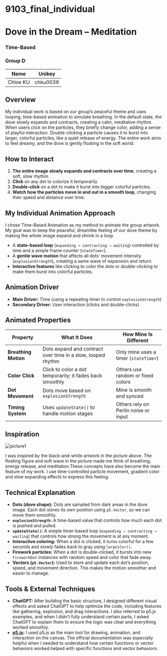 # 9103_final_individual
# Dove in the Dream – Meditation  
### Time-Based  
### Group D  

| Name              | Unikey     |  
|-------------------|------------|  
| Chloe KU          | chku0036   |

## Overview

My individual work is based on our group’s peaceful theme and uses looping, time-based animation to simulate breathing. In the default state, the dove slowly expands and contracts, creating a calm, meditative rhythm. When users click on the particles, they briefly change color, adding a sense of playful interaction. Double-clicking a particle causes it to burst into larger, colorful particles, like a quiet release of energy. The entire work aims to feel dreamy, and the dove is gently floating in the soft world.


## How to Interact

1. **The entire image slowly expands and contracts over time**, creating a soft, slow rhythm.
2. **Click** on any dot to colorize it temporarily.
3. **Double-click** on a dot to make it burst into bigger colorful particles.
4. **Watch how the particles move in and out in a smooth loop**, changing their speed and distance over time.


## My Individual Animation Approach

I chose Time-Based Animation as my method to animate the group artwork. My goal was to keep the peaceful, dreamlike feeling of our dove theme by making the whole image expand and shrink in a loop.

- A **state-based loop** (`expanding → contracting → waiting`) controlled by time and a simple frame counter (`stateTimer`).
- A **gentle wave motion** that affects all dots’ movement intensity (`explosionStrength`), creating a same wave of expansion and return.
- **Interactive features** like clicking to color the dots or double-clicking to make them burst into colorful particles.


## Animation Driver

- **Main Driver:** Time (using a repeating timer to control `explosionStrength`)
- **Secondary Driver:** User interaction (clicks and double-clicks)


## Animated Properties


| Property           | What It Does                                                       | How Mine Is Different                  |
|--------------------|---------------------------------------------------------------------|----------------------------------------|
| **Breathing Motion** | Dots expand and contract over time in a slow, looped rhythm         | Only mine uses a timer (`stateTimer`)  |
| **Color Click**     | Click to color a dot temporarily; it fades back smoothly            | Others use random or fixed colors      |
| **Dot Movement**    | Dots move based on `explosionStrength`                              | Mine is smooth and synced              |
| **Timing System**   | Uses `updateState()` to handle motion stages                        | Others rely on Perlin noise or input   |


## Inspiration

![picture1](https://i.pinimg.com/736x/93/94/40/939440160737155a2a3d47d190293e71.jpg)

I was inspired by the black-and-white artwork in the picture above. The floating figure and soft wave in the picture made me think of breathing, energy release, and meditation.These concepts have also become the main feature of my work. I use time-controlled particle movement, gradient color and slow expanding effects to express this feeling.


## Technical Explanation

- **Dots (dove shape):** Dots are sampled from dark areas in the dove image. Each dot stores its own position using `p5.Vector`, so we can move them smoothly.
- **`explosionStrength`:** A time-based value that controls how much each dot is pushed and pulled.
- **`updateState()`:** A simple timer-based loop (`expanding → contracting → waiting`) that controls how strong the movement is at any moment.
- **Interactive coloring:** When a dot is clicked, it turns colorful for a few seconds and slowly fades back to gray using `lerpColor()`.
- **Firework particles:** When a dot is double-clicked, it bursts into new `FireworkDot` instances with random speed and color that fade away.
- **Vectors (`p5.Vector`):** Used to store and update each dot’s position, speed, and movement direction. This makes the motion smoother and easier to manage.


## Tools & External Techniques

- **ChatGPT:** After building the basic structure, I designed different visual effects and asked ChatGPT to help optimize the code, including features like gathering, explosion, and drag interactions. I also referred to p5.js examples, and when I didn’t fully understand certain parts, I asked ChatGPT to explain them to ensure the logic was clear and everything worked smoothly.
- **[p5.js](https://p5js.org/):**  I used p5.js as the main tool for drawing, animation, and interaction on the canvas. The official documentation was especially helpful when I needed to understand how certain functions or vector behaviors worked.helped with specific functions and vector behaviors.
